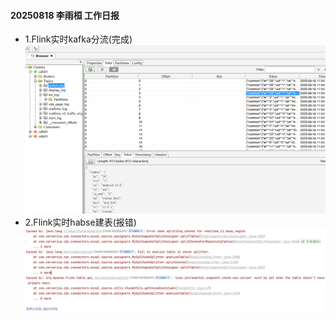 #### 20250818 李雨桓 工作日报
* 1.Flink实时kafka分流(完成)![img.png](img.png)
* 2.Flink实时habse建表(报错)![img_1.png](img_1.png)
